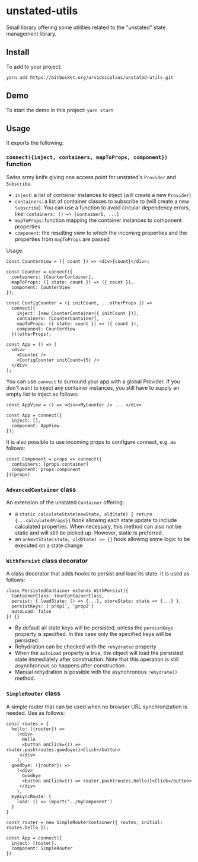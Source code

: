 # unstated-utils

Small library offering some utilities related to the "unstated" state management library.

## Install

To add to your project:

`yarn add https://bitbucket.org/arvidnicolaas/unstated-utils.git`

## Demo

To start the demo in this project:
`yarn start`

## Usage

It exports the following:

### `connect({inject, containers, mapToProps, component})` function

Swiss army knife giving one access point for unstated's `Provider` and `Subscribe`.

- `inject`: a list of container instances to inject (will create a new `Provider`)
- `containers`: a list of container classes to subscribe to (will create a new `Subscribe`). You can use a function to avoid circular dependency errors, like: `containers: () => [container1, ...]`
- `mapToProps`: function mapping the container instances to component properties
- `component`: the resulting view to which the incoming properties and the properties from `mapToProps` are passed

Usage:

```
const CounterView = ({ count }) => <div>{count}</div>;

const Counter = connect({
  containers: [CounterContainer],
  mapToProps: ({ state: count }) => ({ count }),
  component: CounterView
});

const ConfigCounter = ({ initCount, ...otherProps }) =>
  connect({
    inject: [new CounterContainer({ initCount })],
    containers: [CounterContainer],
    mapToProps: ({ state: count }) => ({ count }),
    component: CounterView
  })(otherProps);

const App = () => (
  <div>
    <Counter />
    <ConfigCounter initCount={5} />
  </div>
);
```

You can use `connect` to surround your app with a global Provider. If you don't want to inject
any container instances, you still have to supply an empty list to inject as follows:

```
const AppView = () => <div><MyCounter /> ... </div>

const App = connect({
  inject: [],
  component: AppView
});
```

It is also possible to use incoming props to configure connect, e.g. as follows:

```
const Component = props => connect({
  containers: [props.container]
  component: props.component
})(props)
```

### `AdvancedContainer` class

An extension of the unstated `Container` offering:

- a `static calculateState(newState, oldState) { return {...calculatedProps}}` hook allowing each state update to include calculated properties. When necessary, this method can also not be static and will still be picked up. However, static is preferred.
- an `onNextState(state, oldState) => {}` hook allowing some logic to be executed on a state change

### `WithPersist` class decorator

A class decorator that adds hooks to persist and load its state.
It is used as follows:

```
class PersistedContainer extends WithPersist({
  ContainerClass: YourContainerClass,
  persist: { loadState: () => {...}, storeState: state => {...} },
  persistKeys: ['prop1', 'prop2']
  autoLoad: false
}) {}
```

- By default all state keys will be persisted, unless the `persistKeys` property is specified. In this case only the specified keys will be persisted.
- Rehydration can be checked with the `rehydrated` property
- When the ```autoLoad``` property is true, the object will load the persisted state immediately after construction. Note that this operation is still asynchronous so happens after construction.
- Manual rehydration is possible with the asynchronous ```rehydrate()``` method.
 
### `SimpleRouter` class

A simple router that can be used when no browser URL synchronization is needed. Use as follows:

```
const routes = {
  hello: ({router}) =>
    (<div>
      Hello
      <button onClick={() => router.push(routes.goodbye)}>Click</button>
     </div>
    ),
  goodbye: ({router}) =>
    (<div>
      Goodbye
      <button onClick={() => router.push(routes.hello)}>Click</button>
     </div>
    ),
  myAsyncRoute: {
    load: () => import('../myComponent')
  }
}

const router = new SimpleRouterContainer({ routes, initial: routes.hello });

const App = connect({
  inject: [router],
  component: SimpleRouter  
}) 
```
